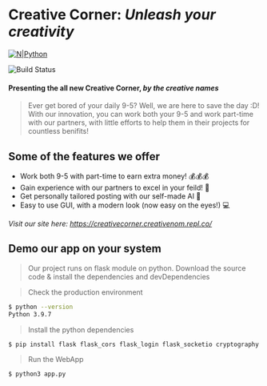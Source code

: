 # Creative Corner: _Unleash your creativity_

[![N|Python](https://www.python.org/static/community_logos/python-powered-w-200x80.png)](https://www.python.org/)

![Build Status](https://travis-ci.org/joemccann/dillinger.svg?branch=master)

#### Presenting the all new Creative Corner, _by the creative names_
> Ever get bored of your daily 9-5? Well, we are here to save the day :D! With our innovation, you can work both your 9-5 and work part-time with our partners, with little efforts to help them in their projects for countless benifits!

## Some of the features we offer

- Work both 9-5 with part-time to earn extra money! 💰💰💰
- Gain experience with our partners to excel in your feild! 👷
- Get personally tailored posting with our self-made AI 🤖
- Easy to use GUI, with a modern look (now easy on the eyes!) 💻

_Visit our site here: https://creativecorner.creativenom.repl.co/_

## Demo our app on your system

> Our project runs on flask module on python. Download the source code & install the dependencies and devDependencies

> Check the production environment
```sh
$ python --version
Python 3.9.7
```
> Install the python dependencies
```python
$ pip install flask flask_cors flask_login flask_socketio cryptography flask_sqlalchemy
```

> Run the WebApp

```python
$ python3 app.py
```
